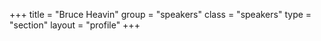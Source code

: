+++
title = "Bruce Heavin"
group = "speakers"
class = "speakers"
type = "section"
layout = "profile"
+++

